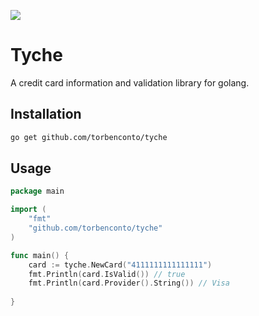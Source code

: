 ![](assets/DALL·E%202024-02-19%2021.57.30%20-%20a%2019th%20century%20oil%20painting%20of%20the%20greek%20figure%20tyche.png)
# Tyche
A credit card information and validation library for golang.

## Installation
```bash
go get github.com/torbenconto/tyche
```

## Usage
```go
package main

import (
    "fmt"
    "github.com/torbenconto/tyche"
)

func main() {
    card := tyche.NewCard("4111111111111111")
    fmt.Println(card.IsValid()) // true
    fmt.Println(card.Provider().String()) // Visa
	
}
```